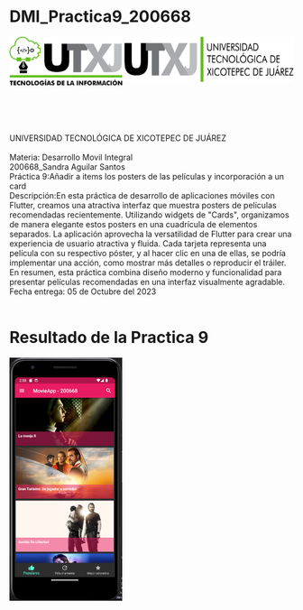 # DMI_Practica9_200668
<div style="display: flex; justify-content: space-between;">
    <img align="left" src="https://github.com/MauricioRL15/Logos_UTXJ/blob/main/LOGO%20TIC.png?raw=true" alt="Imagen 1" width="200"; />
    <img align="right" src="https://github.com/MauricioRL15/Logos_UTXJ/blob/main/LOGO%20UTXJ%202019.png?raw=true" alt="Imagen 2" width="300" height="80" />
</div><br><br><br><br><br>
UNIVERSIDAD TECNOLÓGICA DE XICOTEPEC DE JUÁREZ <br><br>
Materia: Desarrollo Movil Integral <br>
200668_Sandra Aguilar Santos<br>
Práctica 9:Añadir a items los posters de las películas y incorporación a un card <br>
Descripción:En esta práctica de desarrollo de aplicaciones móviles con Flutter, creamos una atractiva interfaz que muestra posters de películas recomendadas recientemente. Utilizando widgets de "Cards", organizamos de manera elegante estos posters en una cuadrícula de elementos separados. La aplicación aprovecha la versatilidad de Flutter para crear una experiencia de usuario atractiva y fluida. Cada tarjeta representa una película con su respectivo póster, y al hacer clic en una de ellas, se podría implementar una acción, como mostrar más detalles o reproducir el tráiler. En resumen, esta práctica combina diseño moderno y funcionalidad para presentar películas recomendadas en una interfaz visualmente agradable. <br>
Fecha entrega: 05 de Octubre del 2023 <br> <br>

# Resultado de la Practica 9

<div style="display: flex; justify-content:">
 <img align="left" src="practica9_200668/images/imagen1.png?raw=true" alt="Imagen 1" width="200";/>

</div>
